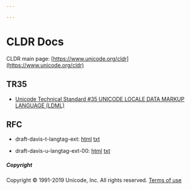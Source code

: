 ```yaml
---

---
```


# CLDR Docs

CLDR main page: [https://www.unicode.org/cldr](https://www.unicode.org/cldr)

## TR35

- [Unicode Technical Standard #35 UNICODE LOCALE DATA MARKUP LANGUAGE (LDML)](ldml/tr35.html)

## RFC

- draft-davis-t-langtag-ext: [html](rfc/draft-davis-t-langtag-ext.html) [txt](rfc/draft-davis-t-langtag-ext.txt)

- draft-davis-u-langtag-ext-00: [html](rfc/draft-davis-u-langtag-ext-00.html) [txt](rfc/draft-davis-u-langtag-ext-00.txt)

##### Copyright

Copyright &copy; 1991-2019 Unicode, Inc.
All rights reserved.
[Terms of use](https://www.unicode.org/copyright.html)
